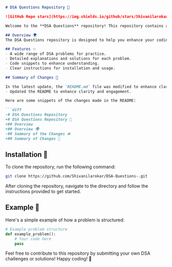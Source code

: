 ```markdown
# DSA Questions Repository 🚀

![GitHub Repo stars](https://img.shields.io/github/stars/Shivanilarokar/DSA-Questions-) ![GitHub forks](https://img.shields.io/github/forks/Shivanilarokar/DSA-Questions-) ![License](https://img.shields.io/badge/license-MIT-blue)

Welcome to the **DSA Questions** repository! This repository contains a collection of data structure and algorithm challenges designed to help you improve your coding skills through a variety of DSA problems.

## Overview 🌍
The DSA Questions repository is designed to help you enhance your coding abilities through a diverse set of DSA challenges.

## Features ✨
- A wide range of DSA problems for practice.
- Detailed explanations and solutions for each problem.
- Code snippets to enhance understanding.
- Clear instructions for installation and usage.

## Summary of Changes 📜

In the latest update, the `README.md` file was modified to enhance clarity and showcase the repository's purpose more effectively. Key changes include:
- Updated the README to enhance clarity and engagement.

Here are some snippets of the changes made in the README:

```diff
-# DSA Questions Repository
+# DSA Questions Repository 🚀
+## Overview
+## Overview 🌍
-## Summary of the Changes 🔥
+## Summary of Changes 📜
```

## Installation 🔧
To clone the repository, run the following command:

```bash
git clone https://github.com/Shivanilarokar/DSA-Questions-.git
```

After cloning the repository, navigate to the directory and follow the instructions provided to get started.

## Example 📖
Here's a simple example of how a problem is structured:

```python
# Example problem structure
def example_problem():
    # Your code here
    pass
```

Feel free to contribute to this repository by submitting your own DSA challenges or solutions! Happy coding! 🎉
```